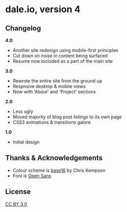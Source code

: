 # dale.io, version 4

## Changelog
**4.0**
* Another site redesign using mobile-first principles
* Cut down on noise in content being surfaced
* Resume now included as a part of the main site

**3.0**
* Rewrote the entire site from the ground up
* Respnsive desktop & mobile views
* Now with 'About' and 'Project' sections

**2.0**
* Less ugly
* Moved majority of blog post listings to its own page
* CSS3 animations & transitions galore

**1.0**
* Initial design

## Thanks & Acknowledgements

* Colour scheme is [base16](http://chriskempson.com/projects/base16/) by Chris Kempson
* Font is [Open Sans](https://fonts.google.com/specimen/Open+Sans)

## License
[CC BY 3.0](http://creativecommons.org/licenses/by/3.0/)
